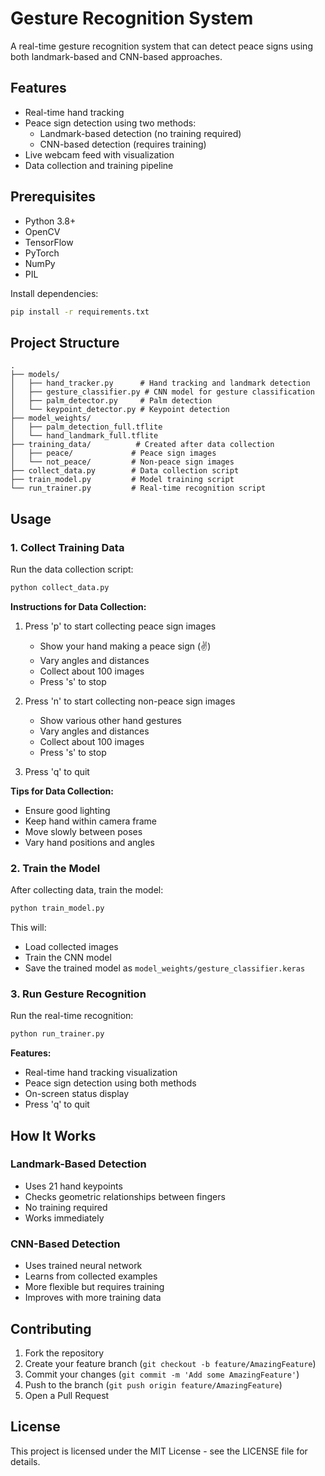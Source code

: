 # Gesture Recognition System

A real-time gesture recognition system that can detect peace signs using both landmark-based and CNN-based approaches.

## Features

- Real-time hand tracking
- Peace sign detection using two methods:
  - Landmark-based detection (no training required)
  - CNN-based detection (requires training)
- Live webcam feed with visualization
- Data collection and training pipeline

## Prerequisites

- Python 3.8+
- OpenCV
- TensorFlow
- PyTorch
- NumPy
- PIL

Install dependencies:
```bash
pip install -r requirements.txt
```

## Project Structure

```
.
├── models/
│   ├── hand_tracker.py      # Hand tracking and landmark detection
│   ├── gesture_classifier.py # CNN model for gesture classification
│   ├── palm_detector.py     # Palm detection
│   └── keypoint_detector.py # Keypoint detection
├── model_weights/
│   ├── palm_detection_full.tflite
│   └── hand_landmark_full.tflite
├── training_data/          # Created after data collection
│   ├── peace/             # Peace sign images
│   └── not_peace/         # Non-peace sign images
├── collect_data.py        # Data collection script
├── train_model.py         # Model training script
└── run_trainer.py         # Real-time recognition script
```

## Usage

### 1. Collect Training Data

Run the data collection script:
```bash
python collect_data.py
```

**Instructions for Data Collection:**
1. Press 'p' to start collecting peace sign images
   - Show your hand making a peace sign (✌️)
   - Vary angles and distances
   - Collect about 100 images
   - Press 's' to stop

2. Press 'n' to start collecting non-peace sign images
   - Show various other hand gestures
   - Vary angles and distances
   - Collect about 100 images
   - Press 's' to stop

3. Press 'q' to quit

**Tips for Data Collection:**
- Ensure good lighting
- Keep hand within camera frame
- Move slowly between poses
- Vary hand positions and angles

### 2. Train the Model

After collecting data, train the model:
```bash
python train_model.py
```

This will:
- Load collected images
- Train the CNN model
- Save the trained model as `model_weights/gesture_classifier.keras`

### 3. Run Gesture Recognition

Run the real-time recognition:
```bash
python run_trainer.py
```

**Features:**
- Real-time hand tracking visualization
- Peace sign detection using both methods
- On-screen status display
- Press 'q' to quit

## How It Works

### Landmark-Based Detection
- Uses 21 hand keypoints
- Checks geometric relationships between fingers
- No training required
- Works immediately

### CNN-Based Detection
- Uses trained neural network
- Learns from collected examples
- More flexible but requires training
- Improves with more training data

## Contributing

1. Fork the repository
2. Create your feature branch (`git checkout -b feature/AmazingFeature`)
3. Commit your changes (`git commit -m 'Add some AmazingFeature'`)
4. Push to the branch (`git push origin feature/AmazingFeature`)
5. Open a Pull Request

## License

This project is licensed under the MIT License - see the LICENSE file for details.
